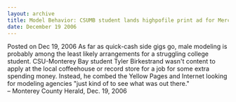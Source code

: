 ```yaml
---
layout: archive
title: Model Behavior: CSUMB student lands highpofile print ad for Mercury Milan
date: December 19 2006
---
```





<span class="date">Posted on Dec 19, 2006    </span>
As far as quick-cash side gigs go, male modeling is probably among
the least likely arrangements for a struggling college student.
CSU-Monterey Bay student Tyler Birkestrand wasn&apos;t content to apply
at the local coffeehouse or record store for a job for some extra
spending money. Instead, he combed the Yellow Pages and Internet
looking for modeling agencies &quot;just kind of to see what was out
there.&quot;<br>
&#x2013; Monterey County Herald, Dec. 19, 2006<br/></br>




